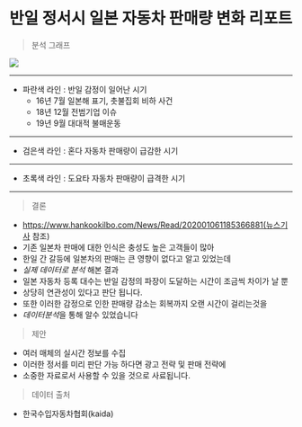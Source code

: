 # 반일 정서시 일본 자동차 판매량 변화 리포트

> 분석 그래프
<img src='https://img1.daumcdn.net/thumb/R1280x0/?scode=mtistory2&fname=https%3A%2F%2Fblog.kakaocdn.net%2Fdn%2FbfEypq%2Fbtq81TMtAsa%2FFbxZah80RCvjC2lu7QoT31%2Fimg.png'> 

---
- 파란색 라인 : 반일 감정이 일어난 시기 
    - 16년 7월 일본해 표기, 촛불집회 비하 사건
    - 18년 12월 전범기업 이슈
    - 19년 9월 대대적 불매운동
---
- 검은색 라인 : 혼다 자동차 판매량이 급감한 시기
---
- 초록색 라인 : 도요타 자동차 판매량이 급격한 시기
---
> 결론 
- https://www.hankookilbo.com/News/Read/202001061185366881(뉴스기사 참조)
- 기존 일본차 판매에 대한 인식은 충성도 높은 고객들이 많아
- 한일 간 갈등에 일본차의 판매는 큰 영향이 없다고 알고 있었는데
- *실제 데이터로 분석* 해본 결과
- 일본 자동차 등록 대수는 반일 감정의 파장이 도달하는 시간이 조금씩 차이가 날 뿐
- 상당히 연관성이 있다고 판단 됩니다.
- 또한 이러한 감정으로 인한 판매량 감소는 회복까지 오랜 시간이 걸리는것을 
- *데이터분석*을 통해 알수 있었습니다

> 제안
- 여러 매체의 실시간 정보를 수집
- 이러한 정서를 미리 판단 가능 하다면 광고 전략 및 판매 전략에 
- 소중한 자료로서 사용할 수 있을 것으로 사료됩니다.

> 데이터 출처
- 한국수입자동차협회(kaida)



